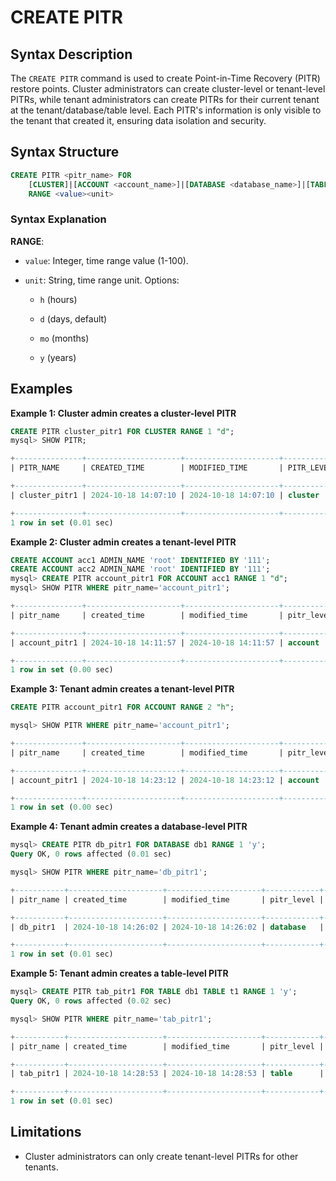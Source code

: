 # CREATE PITR

## Syntax Description

The `CREATE PITR` command is used to create Point-in-Time Recovery (PITR) restore points. Cluster administrators can create cluster-level or tenant-level PITRs, while tenant administrators can create PITRs for their current tenant at the tenant/database/table level. Each PITR's information is only visible to the tenant that created it, ensuring data isolation and security.

## Syntax Structure

```sql
CREATE PITR <pitr_name> FOR
    [CLUSTER]|[ACCOUNT <account_name>]|[DATABASE <database_name>]|[TABLE <database_name> <table_name>]
    RANGE <value><unit>
```

### Syntax Explanation

**RANGE**:

- `value`: Integer, time range value (1-100).

- `unit`: String, time range unit. Options:

    - `h` (hours)

    - `d` (days, default)

    - `mo` (months)

    - `y` (years)

## Examples

**Example 1: Cluster admin creates a cluster-level PITR**

```sql
CREATE PITR cluster_pitr1 FOR CLUSTER RANGE 1 "d";
mysql> SHOW PITR;

+---------------+---------------------+---------------------+------------+--------------+---------------+------------+-------------+-----------+
| PITR_NAME     | CREATED_TIME        | MODIFIED_TIME       | PITR_LEVEL | ACCOUNT_NAME | DATABASE_NAME | TABLE_NAME | PITR_LENGTH | PITR_UNIT |

+---------------+---------------------+---------------------+------------+--------------+---------------+------------+-------------+-----------+
| cluster_pitr1 | 2024-10-18 14:07:10 | 2024-10-18 14:07:10 | cluster    | *            | *             | *          |           1 | d         |

+---------------+---------------------+---------------------+------------+--------------+---------------+------------+-------------+-----------+
1 row in set (0.01 sec)
```

**Example 2: Cluster admin creates a tenant-level PITR**

```sql
CREATE ACCOUNT acc1 ADMIN_NAME 'root' IDENTIFIED BY '111';
CREATE ACCOUNT acc2 ADMIN_NAME 'root' IDENTIFIED BY '111';
mysql> CREATE PITR account_pitr1 FOR ACCOUNT acc1 RANGE 1 "d";
mysql> SHOW PITR WHERE pitr_name='account_pitr1';

+---------------+---------------------+---------------------+------------+--------------+---------------+------------+-------------+-----------+
| pitr_name     | created_time        | modified_time       | pitr_level | account_name | database_name | table_name | pitr_length | pitr_unit |

+---------------+---------------------+---------------------+------------+--------------+---------------+------------+-------------+-----------+
| account_pitr1 | 2024-10-18 14:11:57 | 2024-10-18 14:11:57 | account    | acc1         | *             | *          |           1 | d         |

+---------------+---------------------+---------------------+------------+--------------+---------------+------------+-------------+-----------+
1 row in set (0.00 sec)
```

**Example 3: Tenant admin creates a tenant-level PITR**

```sql
CREATE PITR account_pitr1 FOR ACCOUNT RANGE 2 "h";

mysql> SHOW PITR WHERE pitr_name='account_pitr1';

+---------------+---------------------+---------------------+------------+--------------+---------------+------------+-------------+-----------+
| pitr_name     | created_time        | modified_time       | pitr_level | account_name | database_name | table_name | pitr_length | pitr_unit |

+---------------+---------------------+---------------------+------------+--------------+---------------+------------+-------------+-----------+
| account_pitr1 | 2024-10-18 14:23:12 | 2024-10-18 14:23:12 | account    | acc1         | *             | *          |           2 | h         |

+---------------+---------------------+---------------------+------------+--------------+---------------+------------+-------------+-----------+
1 row in set (0.00 sec)
```

**Example 4: Tenant admin creates a database-level PITR**

```sql
mysql> CREATE PITR db_pitr1 FOR DATABASE db1 RANGE 1 'y';
Query OK, 0 rows affected (0.01 sec)

mysql> SHOW PITR WHERE pitr_name='db_pitr1';

+-----------+---------------------+---------------------+------------+--------------+---------------+------------+-------------+-----------+
| pitr_name | created_time        | modified_time       | pitr_level | account_name | database_name | table_name | pitr_length | pitr_unit |

+-----------+---------------------+---------------------+------------+--------------+---------------+------------+-------------+-----------+
| db_pitr1  | 2024-10-18 14:26:02 | 2024-10-18 14:26:02 | database   | acc1         | db1           | *          |           1 | y         |

+-----------+---------------------+---------------------+------------+--------------+---------------+------------+-------------+-----------+
1 row in set (0.01 sec)
```

**Example 5: Tenant admin creates a table-level PITR**

```sql
mysql> CREATE PITR tab_pitr1 FOR TABLE db1 TABLE t1 RANGE 1 'y';
Query OK, 0 rows affected (0.02 sec)

mysql> SHOW PITR WHERE pitr_name='tab_pitr1';

+-----------+---------------------+---------------------+------------+--------------+---------------+------------+-------------+-----------+
| pitr_name | created_time        | modified_time       | pitr_level | account_name | database_name | table_name | pitr_length | pitr_unit |

+-----------+---------------------+---------------------+------------+--------------+---------------+------------+-------------+-----------+
| tab_pitr1 | 2024-10-18 14:28:53 | 2024-10-18 14:28:53 | table      | acc1         | db1           | t1         |           1 | y         |

+-----------+---------------------+---------------------+------------+--------------+---------------+------------+-------------+-----------+
1 row in set (0.01 sec)
```

## Limitations

- Cluster administrators can only create tenant-level PITRs for other tenants.
